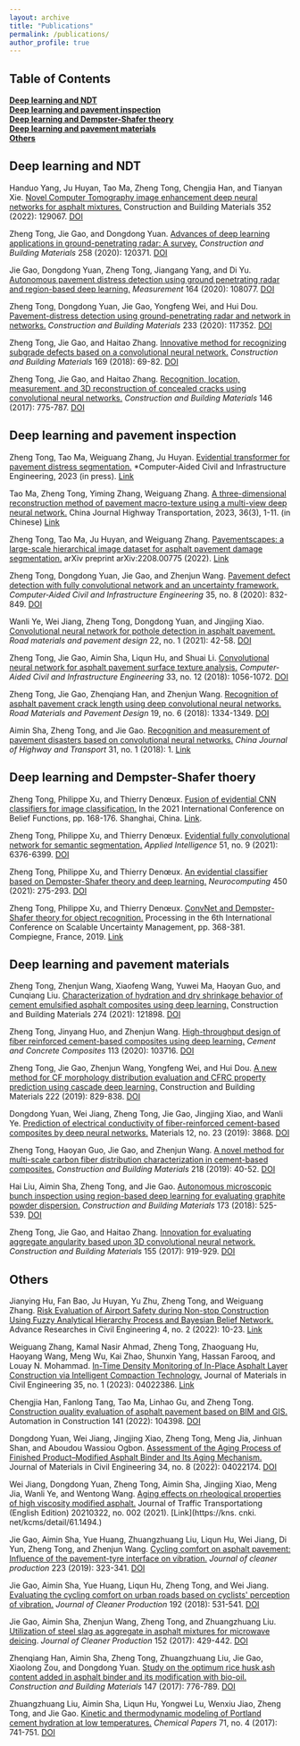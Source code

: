 ```yaml
---
layout: archive
title: "Publications"
permalink: /publications/
author_profile: true
---
```


## **Table of Contents**<br />
<a href="#NDT">**Deep learning and NDT**<br />
<a href="#inspection">**Deep learning and pavement inspection**<br />
<a href="#DST">**Deep learning and Dempster-Shafer theory**<br />
<a href="#materials">**Deep learning and pavement materials**<br />
<a href="#others">**Others**<br />


## <a id="NDT"/>**Deep learning and NDT**

Handuo Yang, Ju Huyan, Tao Ma, Zheng Tong, Chengjia Han, and Tianyan Xie. [Novel Computer Tomography image enhancement deep neural networks for asphalt mixtures.](https://github.com/tongzheng1992/tongzheng1992.github.io/blob/master/pdf_publications/NDT/yang2022novel.pdf) Construction and Building Materials 352 (2022): 129067. [DOI](https://doi.org/10.1016/j.conbuildmat.2022.129067)
  
Zheng Tong, Jie Gao, and Dongdong Yuan. [Advances of deep learning applications in ground-penetrating radar: A survey.](https://github.com/tongzheng1992/tongzheng1992.github.io/blob/master/pdf_publications/NDT/tong2020advances.pdf) *Construction and Building Materials* 258 (2020): 120371. [DOI](https://doi.org/10.1016/j.conbuildmat.2020.120371)<br />
  
Jie Gao, Dongdong Yuan, Zheng Tong, Jiangang Yang, and Di Yu. [Autonomous pavement distress detection using ground penetrating radar and region-based deep learning.](https://github.com/tongzheng1992/tongzheng1992.github.io/blob/master/pdf_publications/NDT/gao2020autonomous.pdf) *Measurement* 164 (2020): 108077. [DOI](https://doi.org/10.1016/j.measurement.2020.108077)
  
Zheng Tong, Dongdong Yuan, Jie Gao, Yongfeng Wei, and Hui Dou. [Pavement-distress detection using ground-penetrating radar and network in networks.](https://github.com/tongzheng1992/tongzheng1992.github.io/blob/master/pdf_publications/NDT/tong2020pavement.pdf) *Construction and Building Materials* 233 (2020): 117352. [DOI](https://doi.org/10.1016/j.conbuildmat.2019.117352)<br />

Zheng Tong, Jie Gao, and Haitao Zhang. [Innovative method for recognizing subgrade defects based on a convolutional neural network.](https://github.com/tongzheng1992/tongzheng1992.github.io/blob/master/pdf_publications/NDT/tong2018innovative.pdf) *Construction and Building Materials* 169 (2018): 69-82. [DOI](https://doi.org/10.1016/j.conbuildmat.2018.02.081)<br />
  
Zheng Tong, Jie Gao, and Haitao Zhang. [Recognition, location, measurement, and 3D reconstruction of concealed cracks using convolutional neural networks.](https://github.com/tongzheng1992/tongzheng1992.github.io/blob/master/pdf_publications/NDT/tong2017recognition.pdf) *Construction and Building Materials* 146 (2017): 775-787. [DOI](https://doi.org/10.1016/j.conbuildmat.2017.04.097)<br />

## <a id="inspection"/>**Deep learning and pavement inspection**

Zheng Tong, Tao Ma, Weiguang Zhang, Ju Huyan. [Evidential transformer for pavement distress segmentation.](https://github.com/tongzheng1992/tongzheng1992.github.io/blob/master/pdf_publications/inspection/E-transformer.pdf) *Computer‐Aided Civil and Infrastructure Engineering, 2023 (in press). [Link](https://onlinelibrary.wiley.com/doi/abs/10.1111/mice.13018)

Tao Ma, Zheng Tong, Yiming Zhang, Weiguang Zhang. [A three-dimensional reconstruction method of pavement macro-texture using a multi-view deep neural network.](https://github.com/tongzheng1992/tongzheng1992.github.io/blob/master/pdf_publications/inspection/%E4%B8%AD%E5%9B%BD%E5%85%AC%E8%B7%AF%E5%AD%A6%E6%8A%A5V5.pdf) China Journal Highway Transportation, 2023, 36(3), 1-11. (in Chinese) [Link](https://chn.oversea.cnki.net/KCMS/detail/detail.aspx?dbcode=CJFD&dbname=CJFDLAST2023&filename=ZGGL202303005&uniplatform=OVERSEA&v=rqb2kGFeAGiuLuaha3GwGYLyGPFpn_2CtU_3f9u2kExlbPXtF-2Cs77oS0H_tFXF)

Zheng Tong, Tao Ma, Ju Huyan, and Weiguang Zhang. [Pavementscapes: a large-scale hierarchical image dataset for asphalt pavement damage segmentation.](https://github.com/tongzheng1992/tongzheng1992.github.io/blob/master/pdf_publications/inspection/tong2022pavementscapes.pdf) arXiv preprint arXiv:2208.00775 (2022). [Link](https://arxiv.org/abs/2208.00775)

Zheng Tong, Dongdong Yuan, Jie Gao, and Zhenjun Wang. [Pavement defect detection with fully convolutional network and an uncertainty framework.](https://github.com/tongzheng1992/tongzheng1992.github.io/blob/master/pdf_publications/inspection/tong2020pavement.pdf) *Computer‐Aided Civil and Infrastructure Engineering* 35, no. 8 (2020): 832-849. [DOI](https://doi.org/10.1111/mice.12533)<br />
  
Wanli Ye, Wei Jiang, Zheng Tong, Dongdong Yuan, and Jingjing Xiao. [Convolutional neural network for pothole detection in asphalt pavement.](https://github.com/tongzheng1992/tongzheng1992.github.io/blob/master/pdf_publications/inspection/ye2021convolutional.pdf) *Road materials and pavement design* 22, no. 1 (2021): 42-58. [DOI](https://doi.org/10.1080/14680629.2019.1615533)

Zheng Tong, Jie Gao, Aimin Sha, Liqun Hu, and Shuai Li. [Convolutional neural network for asphalt pavement surface texture analysis.](https://github.com/tongzheng1992/tongzheng1992.github.io/blob/master/pdf_publications/inspection/tong2018convolutional.pdf) *Computer‐Aided Civil and Infrastructure Engineering* 33, no. 12 (2018): 1056-1072. [DOI](https://doi.org/10.1080/14680629.2017.1308265)<br />

Zheng Tong, Jie Gao, Zhenqiang Han, and Zhenjun Wang. [Recognition of asphalt pavement crack length using deep convolutional neural networks.](https://github.com/tongzheng1992/tongzheng1992.github.io/blob/master/pdf_publications/inspection/tong2018recognition.pdf) *Road Materials and Pavement Design* 19, no. 6 (2018): 1334-1349. [DOI](https://doi.org/10.1080/14680629.2017.1308265)<br />
  
Aimin Sha, Zheng Tong, and Jie Gao. [Recognition and measurement of pavement disasters based on convolutional neural networks.](https://github.com/tongzheng1992/tongzheng1992.github.io/blob/master/pdf_publications/inspection/%E6%B8%85%E6%A0%B7-%E6%B2%99%E7%88%B1%E6%B0%91%E7%AD%89.%E5%9F%BA%E4%BA%8E%E5%8D%B7%E7%A7%AF%E7%A5%9E%E7%BB%8F%E7%BD%91%E7%BB%9C%E7%9A%84%E8%B7%AF%E8%A1%A8%E7%97%85%E5%AE%B3%E8%AF%86%E5%88%AB%E4%B8%8E%E6%B5%8B%E9%87%8F.pdf) *China Journal of Highway and Transport* 31, no. 1 (2018): 1. [Link](https://kns.cnki.net/kcms/detail/detail.aspx?dbcode=CJFD&dbname=CJFDLAST2018&filename=ZGGL201801002&uniplatform=NZKPT&v=IkHxrZggLKr4jY5Hdoz68pSEMmIdd9XiuVvODvR-AgG1IFJnbo_9TNirrYk1Y0Dp)<br />
 
## <a id="DST"/>**Deep learning and Dempster-Shafer thoery**

Zheng Tong, Philippe Xu, and Thierry Denœux. [Fusion of evidential CNN classifiers for image classification.](https://github.com/tongzheng1992/tongzheng1992.github.io/blob/master/pdf_publications/DST/paper11-E-fusion-DL.pdf) In the 2021 International Conference on Belief Functions, pp. 168-176. Shanghai, China. [Link](https://link.springer.com/chapter/10.1007/978-3-030-88601-1_17).
  
Zheng Tong, Philippe Xu, and Thierry Denœux. [Evidential fully convolutional network for semantic segmentation.](https://github.com/tongzheng1992/tongzheng1992.github.io/blob/master/pdf_publications/DST/tong2021efcn.pdf) *Applied Intelligence* 51, no. 9 (2021): 6376-6399.  [DOI](https://doi.org/10.1007/s10489-021-02327-0)<br />

Zheng Tong, Philippe Xu, and Thierry Denœux. [An evidential classifier based on Dempster-Shafer theory and deep learning.](https://github.com/tongzheng1992/tongzheng1992.github.io/blob/master/pdf_publications/DST/tong2021evidential.pdf) *Neurocomputing* 450 (2021): 275-293. [DOI](https://doi.org/10.1016/j.neucom.2021.03.066)<br />
  
Zheng Tong, Philippe Xu, and Thierry Denœux. [ConvNet and Dempster-Shafer theory for object recognition.](https://github.com/tongzheng1992/tongzheng1992.github.io/blob/master/pdf_publications/DST/tong2019convnet.pdf) Processing in the 6th International Conference on Scalable Uncertainty Management, pp. 368-381. Compiegne, France, 2019. [Link](https://link.springer.com/chapter/10.1007/978-3-030-35514-2_27)<br />

## <a id="materials"/>**Deep learning and pavement materials**

Zheng Tong, Zhenjun Wang, Xiaofeng Wang, Yuwei Ma, Haoyan Guo, and Cunqiang Liu. [Characterization of hydration and dry shrinkage behavior of cement emulsified asphalt composites using deep learning.](https://github.com/tongzheng1992/tongzheng1992.github.io/blob/master/pdf_publications/materials/tong2021characterization.pdf) Construction and Building Materials 274 (2021): 121898. [DOI](https://doi.org/10.1016/j.conbuildmat.2020.121898)
  
Zheng Tong, Jinyang Huo, and Zhenjun Wang. [High-throughput design of fiber reinforced cement-based composites using deep learning.](https://github.com/tongzheng1992/tongzheng1992.github.io/blob/master/pdf_publications/materials/tong2020high%2C.pdf) *Cement and Concrete Composites* 113 (2020): 103716. [DOI](https://doi.org/10.1016/j.cemconcomp.2020.103716)<br />
  
Zheng Tong, Jie Gao, Zhenjun Wang, Yongfeng Wei, and Hui Dou. [A new method for CF morphology distribution evaluation and CFRC property prediction using cascade deep learning.](https://github.com/tongzheng1992/tongzheng1992.github.io/blob/master/pdf_publications/materials/tong2019new.pdf) Construction and Building Materials 222 (2019): 829-838. [DOI](https://doi.org/10.1016/j.conbuildmat.2019.06.160)<br />
  
Dongdong Yuan, Wei Jiang, Zheng Tong, Jie Gao, Jingjing Xiao, and Wanli Ye. [Prediction of electrical conductivity of fiber-reinforced cement-based composites by deep neural networks.](https://github.com/tongzheng1992/tongzheng1992.github.io/blob/master/pdf_publications/materials/yuan2019prediction.pdf) Materials 12, no. 23 (2019): 3868.  [DOI](https://doi.org/10.3390/ma12233868)<br />

Zheng Tong, Haoyan Guo, Jie Gao, and Zhenjun Wang. [A novel method for multi-scale carbon fiber distribution characterization in cement-based composites.](https://github.com/tongzheng1992/tongzheng1992.github.io/blob/master/pdf_publications/materials/tong2019novel.pdf) *Construction and Building Materials* 218 (2019): 40-52. [DOI](https://doi.org/10.1016/j.conbuildmat.2019.05.115)<br />
  
Hai Liu, Aimin Sha, Zheng Tong, and Jie Gao. [Autonomous microscopic bunch inspection using region-based deep learning for evaluating graphite powder dispersion.](https://github.com/tongzheng1992/tongzheng1992.github.io/blob/master/pdf_publications/materials/liu2018autonomous.pdf) *Construction and Building Materials* 173 (2018): 525-539. [DOI](https://doi.org/10.1016/j.conbuildmat.2018.04.050)<br />
  
Zheng Tong, Jie Gao, and Haitao Zhang. [Innovation for evaluating aggregate angularity based upon 3D convolutional neural network.](https://github.com/tongzheng1992/tongzheng1992.github.io/blob/master/pdf_publications/materials/tong2017innovation.pdf) *Construction and Building Materials* 155 (2017): 919-929. [DOI](https://doi.org/10.1016/j.conbuildmat.2017.08.129)

## <a id="others"/>**Others**

Jianying Hu, Fan Bao, Ju Huyan, Yu Zhu, Zheng Tong, and Weiguang Zhang. [Risk Evaluation of Airport Safety during Non-stop Construction Using Fuzzy Analytical Hierarchy Process and Bayesian Belief Network.](https://github.com/tongzheng1992/tongzheng1992.github.io/blob/master/pdf_publications/others/hu2022risk.pdf) Advance Researches in Civil Engineering 4, no. 2 (2022): 10-23. [Link](http://www.arce.ir/article_157267.html)
  
Weiguang Zhang, Kamal Nasir Ahmad, Zheng Tong, Zhaoguang Hu, Haoyang Wang, Meng Wu, Kai Zhao, Shunxin Yang, Hassan Farooq, and Louay N. Mohammad. [In-Time Density Monitoring of In-Place Asphalt Layer Construction via Intelligent Compaction Technology.](https://github.com/tongzheng1992/tongzheng1992.github.io/blob/master/pdf_publications/others/zhang2023time.pdf) Journal of Materials in Civil Engineering 35, no. 1 (2023): 04022386. [Link](https://ascelibrary.org/doi/abs/10.1061/%28ASCE%29MT.1943-5533.0004558)

Chengjia Han, Fanlong Tang, Tao Ma, Linhao Gu, and Zheng Tong. [Construction quality evaluation of asphalt pavement based on BIM and GIS.](https://github.com/tongzheng1992/tongzheng1992.github.io/blob/master/pdf_publications/others/han2022construction.pdf) Automation in Construction 141 (2022): 104398. [DOI](https://doi.org/10.1016/j.autcon.2022.104398)
  
Dongdong Yuan, Wei Jiang, Jingjing Xiao, Zheng Tong, Meng Jia, Jinhuan Shan, and Aboudou Wassiou Ogbon. [Assessment of the Aging Process of Finished Product–Modified Asphalt Binder and Its Aging Mechanism.](https://github.com/tongzheng1992/tongzheng1992.github.io/blob/master/pdf_publications/others/yuan2022assessment.pdf) Journal of Materials in Civil Engineering 34, no. 8 (2022): 04022174. [DOI](https://ascelibrary.org/doi/abs/10.1061/%28ASCE%29MT.1943-5533.0004330)
  
Wei Jiang, Dongdong Yuan, Zheng Tong, Aimin Sha, Jingjing Xiao, Meng Jia, Wanli Ye, and Wentong Wang. [Aging effects on rheological properties of high viscosity modified asphalt.](https://github.com/tongzheng1992/tongzheng1992.github.io/blob/master/pdf_publications/others/jiang2021aging.pdf) Journal of Traffic Transportationg (English Edition) 20210322, no. 002 (2021). [Link](https://kns. cnki. net/kcms/detail/61.1494.)
  
Jie Gao, Aimin Sha, Yue Huang, Zhuangzhuang Liu, Liqun Hu, Wei Jiang, Di Yun, Zheng Tong, and Zhenjun Wang. [Cycling comfort on asphalt pavement: Influence of the pavement-tyre interface on vibration.](https://github.com/tongzheng1992/tongzheng1992.github.io/blob/master/pdf_publications/others/gao2019cycling.pdf) *Journal of cleaner production* 223 (2019): 323-341. [DOI](https://doi.org/10.1016/j.jclepro.2019.03.153)<br />
 
Jie Gao, Aimin Sha, Yue Huang, Liqun Hu, Zheng Tong, and Wei Jiang. [Evaluating the cycling comfort on urban roads based on cyclists' perception of vibration.](https://github.com/tongzheng1992/tongzheng1992.github.io/blob/master/pdf_publications/others/gao2018evaluating.pdf) *Journal of Cleaner Production* 192 (2018): 531-541. [DOI](https://doi.org/10.1016/j.jclepro.2018.04.275)<br />
  
Jie Gao, Aimin Sha, Zhenjun Wang, Zheng Tong, and Zhuangzhuang Liu. [Utilization of steel slag as aggregate in asphalt mixtures for microwave deicing](https://github.com/tongzheng1992/tongzheng1992.github.io/blob/master/pdf_publications/others/gao2017utilization.pdf). *Journal of Cleaner Production* 152 (2017): 429-442. [DOI](https://doi.org/10.1016/j.conbuildmat.2017.04.097)<br />
  
Zhenqiang Han, Aimin Sha, Zheng Tong, Zhuangzhuang Liu, Jie Gao, Xiaolong Zou, and Dongdong Yuan. [Study on the optimum rice husk ash content added in asphalt binder and its modification with bio-oil.](https://github.com/tongzheng1992/tongzheng1992.github.io/blob/master/pdf_publications/others/han2017study.pdf) *Construction and Building Materials* 147 (2017): 776-789. [DOI](https://doi.org/10.1016/j.conbuildmat.2017.05.004)<br />
  
Zhuangzhuang Liu, Aimin Sha, Liqun Hu, Yongwei Lu, Wenxiu Jiao, Zheng Tong, and Jie Gao. [Kinetic and thermodynamic modeling of Portland cement hydration at low temperatures.](https://github.com/tongzheng1992/tongzheng1992.github.io/blob/master/pdf_publications/others/liu2017kinetic.pdf) *Chemical Papers* 71, no. 4 (2017): 741-751. [DOI](https://doi.org/10.1007/s11696-016-0007-5)<br />
